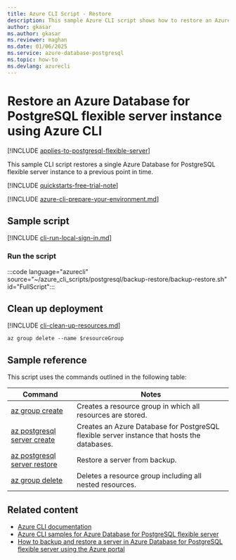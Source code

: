 ```yaml
---
title: Azure CLI Script - Restore
description: This sample Azure CLI script shows how to restore an Azure Database for PostgreSQL flexible server instance and its databases to a previous point in time.
author: gkasar
ms.author: gkasar
ms.reviewer: maghan
ms.date: 01/06/2025
ms.service: azure-database-postgresql
ms.topic: how-to
ms.devlang: azurecli
---
```


# Restore an Azure Database for PostgreSQL flexible server instance using Azure CLI

[!INCLUDE [applies-to-postgresql-flexible-server](../includes/applies-to-postgresql-flexible-server.md)]

This sample CLI script restores a single Azure Database for PostgreSQL flexible server instance to a previous point in time.

[!INCLUDE [quickstarts-free-trial-note](~/reusable-content/ce-skilling/azure/includes/quickstarts-free-trial-note.md)]

[!INCLUDE [azure-cli-prepare-your-environment.md](~/reusable-content/azure-cli/azure-cli-prepare-your-environment.md)]

## Sample script

[!INCLUDE [cli-run-local-sign-in.md](../../../includes/cli-run-local-sign-in.md)]

### Run the script

:::code language="azurecli" source="~/azure_cli_scripts/postgresql/backup-restore/backup-restore.sh" id="FullScript":::

## Clean up deployment

[!INCLUDE [cli-clean-up-resources.md](~/reusable-content/ce-skilling/azure/includes/cli-clean-up-resources.md)]

```azurecli
az group delete --name $resourceGroup
```

## Sample reference

This script uses the commands outlined in the following table:

| **Command** | **Notes** |
| --- | --- |
| [az group create](/cli/azure/group) | Creates a resource group in which all resources are stored. |
| [az postgresql server create](/cli/azure/postgres/server#az-postgres-server-create) | Creates an Azure Database for PostgreSQL flexible server instance that hosts the databases. |
| [az postgresql server restore](/cli/azure/postgres/server#az-postgres-server-restore) | Restore a server from backup. |
| [az group delete](/cli/azure/group) | Deletes a resource group including all nested resources. |

## Related content

- [Azure CLI documentation](/cli/azure)
- [Azure CLI samples for Azure Database for PostgreSQL flexible server](../sample-scripts-azure-cli.md)
- [How to backup and restore a server in Azure Database for PostgreSQL flexible server using the Azure portal](../howto-restore-server-portal.md)
